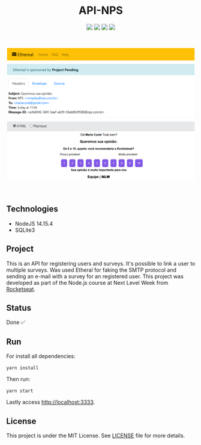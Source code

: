 <h1 align="center">
    API-NPS
</h1>

<p align="center">
    <img src="https://img.shields.io/github/license/isabellanunes/api-nps?style=flat-square" />
    <img src="https://img.shields.io/github/languages/count/isabellanunes/api-nps?style=flat-square" />
    <img src="https://img.shields.io/github/repo-size/isabellanunes/api-nps?style=flat-square" />
    <img src="https://img.shields.io/github/last-commit/isabellanunes/api-nps?style=flat-square" />
</p>

<br />

<p align="center">
    <img src=".readme/screenshot.png" width = "500px" />
</p>

<br />

## Technologies

- NodeJS 14.15.4
- SQLite3

## Project

This is an API for registering users and surveys. It's possible to link a user to multiple surveys. Was used Etheral for faking the SMTP protocol and sending an e-mail with a survey for an registered user. This project was developed as part of the Node.js course at Next Level Week from  [Rocketseat](https://rocketseat.com.br/).

## Status
Done ✅

## Run

For install all dependencies:
```
yarn install
```

Then run:

```
yarn start
```

Lastly access [http://localhost:3333](http://localhost:3333).

## License

This project is under the MIT License. See [LICENSE](/LICENSE.md) file for more details.